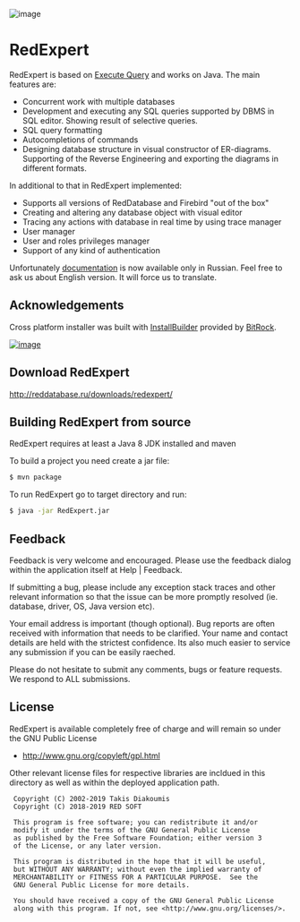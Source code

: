 ![image](red_expert.svg)

RedExpert
============


RedExpert is based on [Execute Query](http://executequery.org/index.php) and works on Java. The main features are:

* Concurrent work with multiple databases
* Development and executing any SQL queries supported by DBMS in SQL editor. Showing result of selective queries.
* SQL query formatting
* Autocompletions of commands
* Designing database structure in visual constructor of ER-diagrams. Supporting of the Reverse Engineering and exporting the diagrams in different formats.

In additional to that in RedExpert implemented:

* Supports all versions of RedDatabase and Firebird "out of the box"
* Creating and altering any database object with visual editor
* Tracing any actions with database in real time by using trace manager
* User manager
* User and roles privileges manager
* Support of any kind of authentication

Unfortunately [documentation](http://reddatabase.ru/documentation/) is now available only in Russian. Feel free to ask us about English version. It will force us to translate.

## Acknowledgements

Cross platform installer was built with [InstallBuilder](https://installbuilder.bitrock.com/) provided
by [BitRock](https://bitrock.com/).

[![image](installer/logos/installersby_tiny.svg)](https://installbuilder.bitrock.com/)

## Download RedExpert

http://reddatabase.ru/downloads/redexpert/

## Building RedExpert from source

RedExpert requires at least a Java 8 JDK installed and maven

To build a project you need create a jar file:

```sh
$ mvn package
```

To run RedExpert go to target directory and run:

```sh
$ java -jar RedExpert.jar
```

## Feedback

Feedback is very welcome and encouraged. Please use  the feedback dialog within the application
itself at Help | Feedback.

If submitting a bug, please include any exception stack traces and other relevant information so that the issue can be
more promptly resolved (ie. database, driver, OS, Java version etc).

Your email address is important (though optional). Bug reports are often 
received with information that needs to be clarified. Your name and contact 
details are held with the strictest confidence. Its also much easier to service
any submission if you can be easily raeched.

Please do not hesitate to submit any comments, bugs or feature requests. We
respond to ALL submissions.

## License

RedExpert is available completely free of charge and will remain so under the GNU Public License
- http://www.gnu.org/copyleft/gpl.html

Other relevant license files for respective libraries are incldued in this directory as well as within the deployed
application path.

```
 Copyright (C) 2002-2019 Takis Diakoumis
 Copyright (C) 2018-2019 RED SOFT

 This program is free software; you can redistribute it and/or
 modify it under the terms of the GNU General Public License
 as published by the Free Software Foundation; either version 3
 of the License, or any later version.

 This program is distributed in the hope that it will be useful,
 but WITHOUT ANY WARRANTY; without even the implied warranty of
 MERCHANTABILITY or FITNESS FOR A PARTICULAR PURPOSE.  See the
 GNU General Public License for more details.

 You should have received a copy of the GNU General Public License
 along with this program. If not, see <http://www.gnu.org/licenses/>.

```
